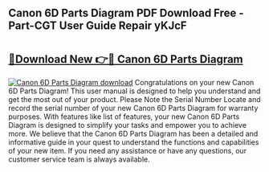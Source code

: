 ## Canon 6D Parts Diagram PDF Download Free - Part-CGT User Guide Repair yKJcF

# <h2><a href="http://dfk3u7d.blite.top/?on=Canon+6D+Parts+Diagram">🔗Download New 👉🔴 Canon 6D Parts Diagram</a></h2>

[![Canon 6D Parts Diagram download](https://i.imgur.com/lujVjoI.png)](http://dfk3u7d.blite.top/?on=Canon+6D+Parts+Diagram)
Congratulations on your new Canon 6D Parts Diagram! This user manual is designed to help you understand and get the most out of your product. Please Note the Serial Number Locate and record the serial number of your new Canon 6D Parts Diagram for warranty purposes. With features like list of features, your new Canon 6D Parts Diagram is designed to simplify your tasks and empower you to achieve more. We believe that the Canon 6D Parts Diagram has been a detailed and informative guide in your quest to understand the functions and capabilities of your new item. If you need any assistance or have any questions, our customer service team is always available.
